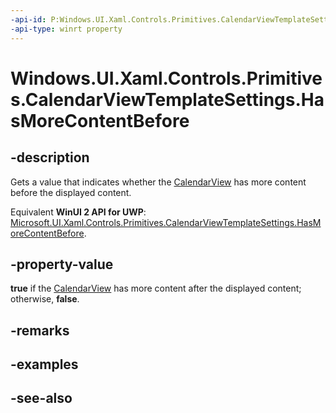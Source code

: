 ```yaml
---
-api-id: P:Windows.UI.Xaml.Controls.Primitives.CalendarViewTemplateSettings.HasMoreContentBefore
-api-type: winrt property
---
```


<!-- Property syntax
public bool HasMoreContentBefore { get; }
-->

# Windows.UI.Xaml.Controls.Primitives.CalendarViewTemplateSettings.HasMoreContentBefore

## -description
Gets a value that indicates whether the [CalendarView](../windows.ui.xaml.controls/calendarview.md) has more content before the displayed content.

Equivalent **WinUI 2 API for UWP**: [Microsoft.UI.Xaml.Controls.Primitives.CalendarViewTemplateSettings.HasMoreContentBefore](/windows/winui/api/microsoft.ui.xaml.controls.primitives.calendarviewtemplatesettings.hasmorecontentbefore).

## -property-value
**true** if the [CalendarView](../windows.ui.xaml.controls/calendarview.md) has more content after the displayed content; otherwise, **false**.

## -remarks

## -examples

## -see-also
